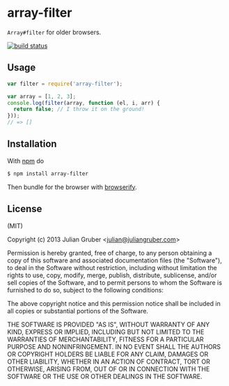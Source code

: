 
# array-filter

`Array#filter` for older browsers.

[![build status](https://secure.travis-ci.org/juliangruber/array-filter.png)](http://travis-ci.org/juliangruber/array-filter)

## Usage

```js
var filter = require('array-filter');

var array = [1, 2, 3];
console.log(filter(array, function (el, i, arr) {
  return false; // I throw it on the ground!
}));
// => []
```

## Installation

With [npm](http://npmjs.org) do

```bash
$ npm install array-filter
```

Then bundle for the browser with [browserify](https://github.com/substack/browserify).

## License

(MIT)

Copyright (c) 2013 Julian Gruber &lt;julian@juliangruber.com&gt;

Permission is hereby granted, free of charge, to any person obtaining a copy of
this software and associated documentation files (the "Software"), to deal in
the Software without restriction, including without limitation the rights to
use, copy, modify, merge, publish, distribute, sublicense, and/or sell copies
of the Software, and to permit persons to whom the Software is furnished to do
so, subject to the following conditions:

The above copyright notice and this permission notice shall be included in all
copies or substantial portions of the Software.

THE SOFTWARE IS PROVIDED "AS IS", WITHOUT WARRANTY OF ANY KIND, EXPRESS OR
IMPLIED, INCLUDING BUT NOT LIMITED TO THE WARRANTIES OF MERCHANTABILITY,
FITNESS FOR A PARTICULAR PURPOSE AND NONINFRINGEMENT. IN NO EVENT SHALL THE
AUTHORS OR COPYRIGHT HOLDERS BE LIABLE FOR ANY CLAIM, DAMAGES OR OTHER
LIABILITY, WHETHER IN AN ACTION OF CONTRACT, TORT OR OTHERWISE, ARISING FROM,
OUT OF OR IN CONNECTION WITH THE SOFTWARE OR THE USE OR OTHER DEALINGS IN THE
SOFTWARE.
